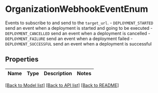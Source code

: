 # OrganizationWebhookEventEnum

Events to subscribe to and send to the `target_url`. - `DEPLOYMENT_STARTED` send an event when a deployment is started and going to be executed - `DEPLOYMENT_CANCELLED` send an event when a deployment is cancelled - `DEPLOYMENT_FAILURE` send an event when a deployment failed - `DEPLOYMENT_SUCCESSFUL` send an event when a deployment is successful 

## Properties

Name | Type | Description | Notes
------------ | ------------- | ------------- | -------------

[[Back to Model list]](../README.md#documentation-for-models) [[Back to API list]](../README.md#documentation-for-api-endpoints) [[Back to README]](../README.md)


